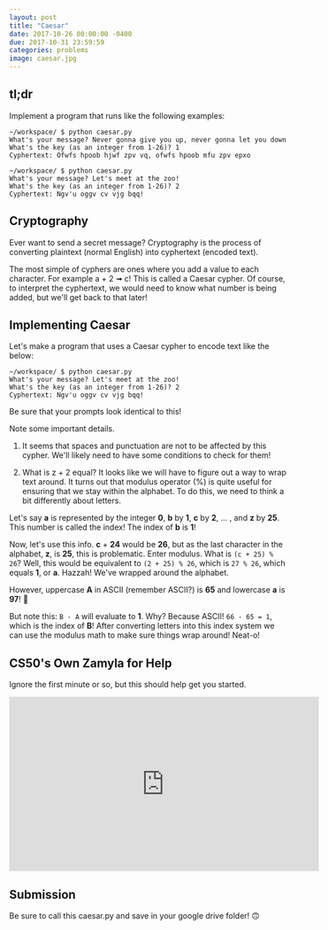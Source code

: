```yaml
---
layout: post
title: "Caesar"
date: 2017-10-26 00:00:00 -0400
due: 2017-10-31 23:59:59
categories: problems
image: caesar.jpg
---
```


## tl;dr

Implement a program that runs like the following examples:

```
~/workspace/ $ python caesar.py
What's your message? Never gonna give you up, never gonna let you down
What's the key (as an integer from 1-26)? 1
Cyphertext: Ofwfs hpoob hjwf zpv vq, ofwfs hpoob mfu zpv epxo
```

```
~/workspace/ $ python caesar.py
What's your message? Let's meet at the zoo!
What's the key (as an integer from 1-26)? 2
Cyphertext: Ngv'u oggv cv vjg bqq!
```

## Cryptography

Ever want to send a secret message? Cryptography is the process of converting plaintext (normal English) into cyphertext (encoded text).

The most simple of cyphers are ones where you add a value to each character. For example a + 2 &#10143; c! This is called a Caesar cypher. Of course, to interpret the cyphertext, we would need to know what number is being added, but we'll get back to that later!

## Implementing Caesar

Let's make a program that uses a Caesar cypher to encode text like the below:

```
~/workspace/ $ python caesar.py
What's your message? Let's meet at the zoo!
What's the key (as an integer from 1-26)? 2
Cyphertext: Ngv'u oggv cv vjg bqq!
```

Be sure that your prompts look identical to this!

Note some important details.
1. It seems that spaces and punctuation are not to be affected by this cypher. We'll likely need to have some conditions to check for them!

2. What is z + 2 equal? It looks like we will have to figure out a way to wrap text around. It turns out that modulus operator (%) is quite useful for ensuring that we stay within the alphabet. To do this, we need to think a bit differently about letters.

Let's say **a** is represented by the integer **0**, **b** by **1**, **c** by **2**, ... , and **z** by **25**. This number is called the index! The index of **b** is **1**!

Now, let's use this info. **c** + **24** would be **26**, but as the last character in the alphabet, **z**, is **25**, this is problematic. Enter modulus. What is `(c + 25) % 26`? Well, this would be equivalent to `(2 + 25) % 26`, which is `27 % 26`, which equals **1**, or **a**. Hazzah! We've wrapped around the alphabet.

However, uppercase **A** in ASCII (remember ASCII?) is **65** and lowercase **a** is **97**! 😬

But note this: `B - A` will evaluate to **1**. Why? Because ASCII! `66 - 65 = 1`, which is the index of **B**! After converting letters into this index system we can use the modulus math to make sure things wrap around! Neat-o!

## CS50's Own Zamyla for Help

Ignore the first minute or so, but this should help get you started.

<iframe width="560" height="315" src="https://www.youtube.com/embed/5I7QqTTolHE?start=82" frameborder="0" gesture="media" allowfullscreen></iframe>

## Submission

Be sure to call this caesar.py and save in your google drive folder! 🙃
